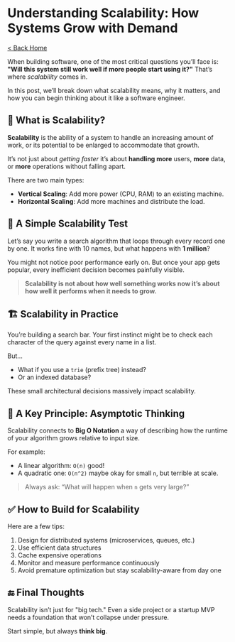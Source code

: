 # Understanding Scalability: How Systems Grow with Demand

[< Back Home](/)


When building software, one of the most critical questions you’ll face is: **"Will this system still work well if more people start using it?"**
That’s where _scalability_ comes in.

In this post, we’ll break down what scalability means, why it matters, and how you can begin thinking about it like a software engineer.

## 🚀 What is Scalability?

**Scalability** is the ability of a system to handle an increasing amount of work, or its potential to be enlarged to accommodate that growth.

It’s not just about _getting faster_  it’s about **handling more** users, **more** data, or **more** operations without falling apart.

There are two main types:

- **Vertical Scaling**: Add more power (CPU, RAM) to an existing machine.
- **Horizontal Scaling**: Add more machines and distribute the load.

## 🧪 A Simple Scalability Test

Let’s say you write a search algorithm that loops through every record one by one. It works fine with 10 names, but what happens with **1 million**?

You might not notice poor performance early on. But once your app gets popular, every inefficient decision becomes painfully visible.

> **Scalability is not about how well something works now  it’s about how well it performs when it needs to grow.**

## 🏗️ Scalability in Practice

You’re building a search bar. Your first instinct might be to check each character of the query against every name in a list.

But...

- What if you use a `trie` (prefix tree) instead?
- Or an indexed database?

These small architectural decisions massively impact scalability.

## 🔁 A Key Principle: Asymptotic Thinking

Scalability connects to **Big O Notation**  a way of describing how the runtime of your algorithm grows relative to input size.

For example:

- A linear algorithm: `O(n)`  good!
- A quadratic one: `O(n^2)`  maybe okay for small `n`, but terrible at scale.

> Always ask: “What will happen when `n` gets very large?”

## ✅ How to Build for Scalability

Here are a few tips:

1. Design for distributed systems (microservices, queues, etc.)
2. Use efficient data structures
3. Cache expensive operations
4. Monitor and measure performance continuously
5. Avoid premature optimization  but stay scalability-aware from day one

## 🔚 Final Thoughts

Scalability isn’t just for "big tech." Even a side project or a startup MVP needs a foundation that won’t collapse under pressure.

Start simple, but always **think big**.


